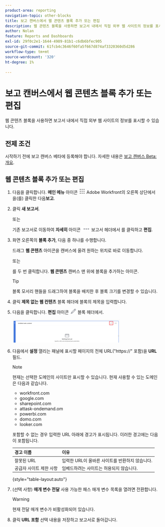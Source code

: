 ```yaml
---
product-area: reporting
navigation-topic: other-blocks
title: 보고 캔버스에서 웹 콘텐츠 블록 추가 또는 편집
description: 웹 콘텐츠 블록을 사용하면 보고서 내에서 직접 외부 웹 사이트의 정보를 표시할 수 있습니다.
author: Nolan
feature: Reports and Dashboards
exl-id: 29f0c2e1-1644-4989-81b1-c6db6bfec905
source-git-commit: 61fcb4c3646f60fa5f667d874af3320360d5d286
workflow-type: tm+mt
source-wordcount: '320'
ht-degree: 1%

---
```



# 보고 캔버스에서 웹 콘텐츠 블록 추가 또는 편집

웹 콘텐츠 블록을 사용하면 보고서 내에서 직접 외부 웹 사이트의 정보를 표시할 수 있습니다.

## 전제 조건

시작하기 전에 보고 캔버스 베타에 등록해야 합니다. 자세한 내용은 [보고 캔버스 Beta: 개요](/help/quicksilver/product-announcements/betas/reporting-canvas-beta/reporting-canvas-beta-overview.md).

## 웹 콘텐츠 블록 추가 또는 편집

1. 다음을 클릭합니다. **메인 메뉴** 아이콘 ![](assets/main-menu-icon.png) Adobe Workfront의 오른쪽 상단에서 을(를) 클릭한 다음&#x200B;**보고**.
1. 클릭 **새 보고서**.

   또는

   기존 보고서로 이동하여 **자세히** 아이콘 ![](assets/more-icon-27x15.png) 보고서 헤더에서 를 클릭하고 **편집**.

1. 화면 오른쪽의 **블록 추가**, 다음 중 하나를 수행합니다.

   드래그 **웹 콘텐츠** 아이콘을 캔버스에 올려 원하는 위치로 바로 이동합니다.

   또는

   를 두 번 클릭합니다. **웹 콘텐츠** 캔버스 맨 위에 블록을 추가하는 아이콘.

   >[!TIP]
   >
   >블록 모서리 핸들을 드래그하여 블록을 배치한 후 블록 크기를 변경할 수 있습니다.

1. 클릭 **제목 없는 웹 컨텐츠** 블록 헤더에 블록의 제목을 입력합니다.
1. 다음을 클릭합니다. **편집** 아이콘 ![](assets/edit-icon.png) 블록 헤더에서.

   ![](assets/web-content-block-header-350x76.png)

1. 다음에서 **설정** 열리는 패널에 표시할 페이지의 전체 URL(&quot;https://&quot; 포함)을 **URL** 필드.

   >[!NOTE]
   >
   >현재는 선택한 도메인의 사이트만 표시할 수 있습니다. 현재 사용할 수 있는 도메인은 다음과 같습니다.
   >   
   >   * workfront.com
   >   * google.com
   >   * sharepoint.com
   >   * attask-ondemand.om
   >   * powerbi.com
   >   * domo.com
   >   * looker.com


   포함할 수 없는 경우 입력한 URL 아래에 경고가 표시됩니다. 이러한 경고에는 다음이 포함됩니다.

   | 경고 이름 | 이유 |
   |---|---|
   | 잘못된 URL | 입력한 URL이 올바른 사이트를 반환하지 않습니다. |
   | 공급자 사이트 제한 사항 | 임베드하려는 사이트는 허용되지 않습니다. |

   {style="table-layout:auto"}

1. (선택 사항) **매개 변수 전달** 사용 가능한 패스 매개 변수 목록을 열려면 전환합니다.

   >[!WARNING]
   >
   >현재 전달 매개 변수가 비활성화되어 있습니다.

1. 클릭 **URL 포함** 선택 내용을 저장하고 보고서로 돌아갑니다.
